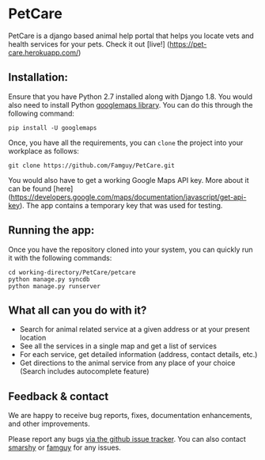 # PetCare

PetCare is a django based animal help portal that helps you locate vets and health services for your pets. Check it out [live!] (https://pet-care.herokuapp.com/)

## Installation:
Ensure that you have Python 2.7 installed along with Django 1.8. You would also need to install Python [googlemaps library](https://pypi.python.org/pypi/googlemaps/). You can do this through the following command:

    pip install -U googlemaps

Once, you have all the requirements, you can `clone` the project into your workplace as follows:

    git clone https://github.com/Famguy/PetCare.git

You would also have to get a working Google Maps API key. More about it can be found [here] (https://developers.google.com/maps/documentation/javascript/get-api-key). The app contains a temporary key that was used for testing.

## Running the app:
Once you have the repository cloned into your system, you can quickly run it with the following commands:

    cd working-directory/PetCare/petcare
    python manage.py syncdb
    python manage.py runserver

## What all can you do with it?
* Search for animal related service at a given address or at your present location
* See all the services in a single map and get a list of services
* For each service, get detailed information (address, contact details, etc.)
* Get directions to the animal service from any place of your choice (Search includes autocomplete feature)

## Feedback & contact
We are happy to receive bug reports, fixes, documentation enhancements, and other improvements. 

Please report any bugs [via the github issue tracker](https://github.com/famguy/petcare/issues).
You can also contact [smarshy](https://github.com/smarshy) or [famguy](https://github.com/famguy) for any issues.



